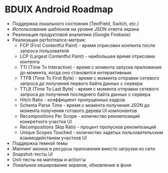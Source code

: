 # BDUIX Android Roadmap

- Поддержка локального состояния (TextField, Switch, etc.)
- Использование шаблонов на уровне JSON ответа экрана
- Реализация продуктовой аналитики (Google Firebase)
- Реализация performance-метрик:
  - FCP (First Contentful Paint) - время отрисовки контента после запроса пользователя
  - LCP (Largest Contentful Paint) - наибольшее время отрисовки контента
  - TTI (Time To Interactive) - время с момента запуска приложения до момента, когда оно становится интерактивным
  - TTFB (Time To First Byte) - время с момента отправки сетевого запроса до получения первого байта данных с сервера
  - TTLB (Time To Last Byte) - время с момента отправки сетевого запроса до получения последнего байта данных с сервера
  - Hitch Ratio - коэффициент пропущенных кадров
  - Schema Parse Time - время с момента получения JSON до момента получения готового дерева UI компонентов
  - Recompositions Per Scope - количество рекомпозиций конкретного участка UI
  - Recompositions Skip Ratio - процент пропусков рекомпозиций
  - Unique Scopes Touched - количество задетых пользовательским взаимодействием участков UI
- Поддержка темной темы
- Маппинг иконок в ресурсы приложения вместо загрузки из сети
- Snapshot-тесты UI
- Unit-тесты на мапперы и action'ы
- Локальное кеширование экранов, обновление в фоне